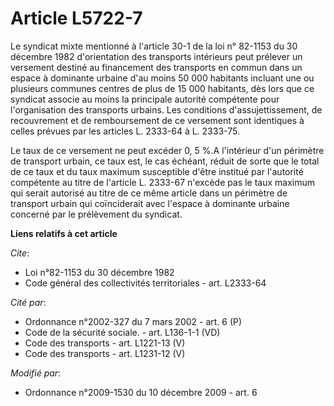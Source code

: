 # Article L5722-7

Le syndicat mixte mentionné à l'article 30-1 de la loi n° 82-1153 du 30 décembre 1982 d'orientation des transports intérieurs
peut prélever un versement destiné au financement des transports en commun dans un espace à dominante urbaine d'au moins 50
000 habitants incluant une ou plusieurs communes centres de plus de 15 000 habitants, dès lors que ce syndicat associe au
moins la principale autorité compétente pour l'organisation des transports urbains. Les conditions d'assujettissement, de
recouvrement et de remboursement de ce versement sont identiques à celles prévues par les articles L. 2333-64 à L. 2333-75. 

Le taux de ce versement ne peut excéder 0, 5 %.A l'intérieur d'un périmètre de transport urbain, ce taux est, le cas échéant,
réduit de sorte que le total de ce taux et du taux maximum susceptible d'être institué par l'autorité compétente au titre de
l'article L. 2333-67 n'excède pas le taux maximum qui serait autorisé au titre de ce même article dans un périmètre de
transport urbain qui coïnciderait avec l'espace à dominante urbaine concerné par le prélèvement du syndicat.

**Liens relatifs à cet article**

_Cite_:

  - Loi n°82-1153 du 30 décembre 1982
  - Code général des collectivités territoriales - art. L2333-64

_Cité par_:

  - Ordonnance n°2002-327 du 7 mars 2002 - art. 6 (P)
  - Code de la sécurité sociale. - art. L136-1-1 (VD)
  - Code des transports - art. L1221-13 (V)
  - Code des transports - art. L1231-12 (V)

_Modifié par_:

  - Ordonnance n°2009-1530 du 10 décembre 2009 - art. 6
